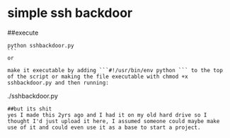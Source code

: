 # simple ssh backdoor 

##execute
``````
python sshbackdoor.py
```
or

make it executable by adding ```#!/usr/bin/env python ``` to the top of the script or making the file executable with chmod +x sshbackdoor.py and then running:

``````
./sshbackdoor.py
```
##but its shit
yes I made this 2yrs ago and I had it on my old hard drive so I thought I'd just upload it here, I assumed someone could maybe make use of it and could even use it as a base to start a project. 
